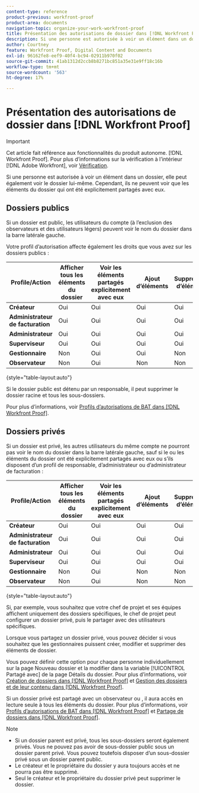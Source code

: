 ```yaml
---
content-type: reference
product-previous: workfront-proof
product-area: documents
navigation-topic: organize-your-work-workfront-proof
title: Présentation des autorisations de dossier dans [!DNL Workfront Proof]
description: Si une personne est autorisée à voir un élément dans un dossier, elle peut également voir le dossier lui-même. Cependant, ils ne peuvent voir que les éléments du dossier qui ont été explicitement partagés avec eux.
author: Courtney
feature: Workfront Proof, Digital Content and Documents
exl-id: 96162fe8-eef9-40f4-bc94-02911b970f02
source-git-commit: 41ab1312d2ccb8b8271bc851a35e31e9ff18c16b
workflow-type: tm+mt
source-wordcount: '563'
ht-degree: 17%

---
```


# Présentation des autorisations de dossier dans [!DNL Workfront Proof]

>[!IMPORTANT]
>
>Cet article fait référence aux fonctionnalités du produit autonome. [!DNL Workfront Proof]. Pour plus d’informations sur la vérification à l’intérieur [!DNL Adobe Workfront], voir [Vérification](../../../review-and-approve-work/proofing/proofing.md).

Si une personne est autorisée à voir un élément dans un dossier, elle peut également voir le dossier lui-même. Cependant, ils ne peuvent voir que les éléments du dossier qui ont été explicitement partagés avec eux.

## Dossiers publics

Si un dossier est public, les utilisateurs du compte (à l’exclusion des observateurs et des utilisateurs légers) peuvent voir le nom du dossier dans la barre latérale gauche.

Votre profil d’autorisation affecte également les droits que vous avez sur les dossiers publics :

| **Profile/Action** | **Afficher tous les éléments du dossier** | **Voir les éléments partagés explicitement avec eux** | **Ajout d’éléments** | **Suppression d’éléments** | **Ajouter des sous-dossiers** | **Suppression de sous-dossiers** | **Modifier les détails du dossier** |
|---|---|---|---|---|---|---|---|
| **Créateur** | Oui | Oui | Oui | Oui | Oui | Oui | Oui |
| **Administrateur de facturation** | Oui | Oui | Oui | Oui | Oui | Oui | Oui |
| **Administrateur** | Oui | Oui | Oui | Oui | Oui | Oui | Oui |
| **Superviseur** | Oui | Oui | Oui | Oui | Oui | Oui | Oui |
| **Gestionnaire** | Non | Oui | Oui | Non | Oui | Non | Oui |
| **Observateur** | Non | Oui | Non | Non | Non | Non | Non |

{style=&quot;table-layout:auto&quot;}

Si le dossier public est détenu par un responsable, il peut supprimer le dossier racine et tous les sous-dossiers.

Pour plus d’informations, voir [Profils d’autorisations de BAT dans [!DNL Workfront Proof]](../../../workfront-proof/wp-acct-admin/account-settings/proof-perm-profiles-in-wp.md).

## Dossiers privés

Si un dossier est privé, les autres utilisateurs du même compte ne pourront pas voir le nom du dossier dans la barre latérale gauche, sauf si le ou les éléments du dossier ont été explicitement partagés avec eux ou s’ils disposent d’un profil de responsable, d’administrateur ou d’administrateur de facturation :

| **Profile/Action** | **Afficher tous les éléments du dossier** | **Voir les éléments partagés explicitement avec eux** | **Ajout d’éléments** | **Suppression d’éléments** | **Ajouter des sous-dossiers** | **Suppression de sous-dossiers** | **Modifier les détails du dossier** |
|---|---|---|---|---|---|---|---|
| **Créateur** | Oui | Oui | Oui | Oui | Oui | Oui | Oui |
| **Administrateur de facturation** | Oui | Oui | Oui | Oui | Oui | Oui | Oui |
| **Administrateur** | Oui | Oui | Oui | Oui | Oui | Oui | Oui |
| **Superviseur** | Oui | Oui | Oui | Oui | Oui | Oui | Oui |
| **Gestionnaire** | Non | Oui | Non | Non | Non | Non | Non |
| **Observateur** | Non | Oui | Non | Non | Non | Non | Non |

{style=&quot;table-layout:auto&quot;}

Si, par exemple, vous souhaitez que votre chef de projet et ses équipes affichent uniquement des dossiers spécifiques, le chef de projet peut configurer un dossier privé, puis le partager avec des utilisateurs spécifiques.

Lorsque vous partagez un dossier privé, vous pouvez décider si vous souhaitez que les gestionnaires puissent créer, modifier et supprimer des éléments de dossier.

Vous pouvez définir cette option pour chaque personne individuellement sur la page Nouveau dossier et la modifier dans la variable [!UICONTROL Partagé avec] de la page Détails du dossier. Pour plus d’informations, voir [Création de dossiers dans [!DNL Workfront Proof]](../../../workfront-proof/wp-work-proofsfiles/organize-your-work/create-folders.md) et [Gestion des dossiers et de leur contenu dans [!DNL Workfront Proof]](../../../workfront-proof/wp-work-proofsfiles/organize-your-work/manage-folders-and-contents.md).

Si un dossier privé est partagé avec un observateur ou , il aura accès en lecture seule à tous les éléments du dossier. Pour plus d’informations, voir [Profils d’autorisations de BAT dans [!DNL Workfront Proof]](../../../workfront-proof/wp-acct-admin/account-settings/proof-perm-profiles-in-wp.md) et [Partage de dossiers dans [!DNL Workfront Proof]](../../../workfront-proof/wp-work-proofsfiles/organize-your-work/share-folders.md).

>[!NOTE]
>
>* Si un dossier parent est privé, tous les sous-dossiers seront également privés. Vous ne pouvez pas avoir de sous-dossier public sous un dossier parent privé. Vous pouvez toutefois disposer d’un sous-dossier privé sous un dossier parent public.
>* Le créateur et le propriétaire du dossier y aura toujours accès et ne pourra pas être supprimé.
>* Seul le créateur et le propriétaire du dossier privé peut supprimer le dossier.


